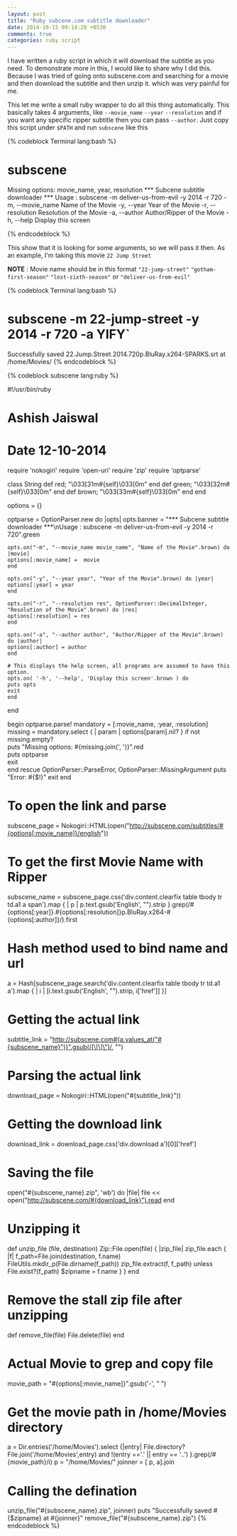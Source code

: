 ```yaml
---
layout: post
title: "Ruby subcene.com subtitle downloader"
date: 2014-10-15 09:14:28 +0530
comments: true
categories: ruby script
---
```


I have written a ruby script in which it will download the subtitle as you need. To demonstrate more in this, I would like to share  why I did this. Because I was tried of going onto subscene.com
and searching for a movie and then download the subtitle and then unzip it. which was very painful for me.

This let me write a small ruby wrapper to do all this thing automatically. This basically takes 4 arguments, like `--movie_name` `--year` `--resolution` and if you want any specific ripper subtitle then you can pass `--author`.
Just copy this script under `$PATH` and run `subscene` like this
<!-- more -->

{% codeblock Terminal lang:bash %}
# subscene 
Missing options: movie_name, year, resolution
*** Subcene subtitle downloader ***
Usage : subscene -m deliver-us-from-evil -y 2014 -r 720
    -m, --movie_name                 Name of the Movie
    -y, --year                       Year of the Movie
    -r, --resolution                 Resolution of the Movie
    -a, --author                     Author/Ripper of the Movie
    -h, --help                       Display this screen

{% endcodeblock %}

This show that it is looking for some arguments, so we will pass it then. As an example, I'm taking this movie `22 Jump Street`

**NOTE** :
Movie name should be in this format `"22-jump-street"` `"gotham-first-season"` `"lost-sixth-season"` or `"deliver-us-from-evil"`

{% codeblock Terminal lang:bash %}
# subscene -m 22-jump-street -y 2014 -r 720 -a YIFY`
Successfully saved 22.Jump.Street.2014.720p.BluRay.x264-SPARKS.srt at /home/Movies/
{% endcodeblock %}

{% codeblock subscene lang:ruby %}

#!/usr/bin/ruby
# Ashish Jaiswal
# Date 12-10-2014

require 'nokogiri'
require 'open-uri'
require 'zip'
require 'optparse'

class String
	def red;            "\033[31m#{self}\033[0m" end
	def green;          "\033[32m#{self}\033[0m" end
	def brown;          "\033[33m#{self}\033[0m" end
end

options = {} 

optparse = OptionParser.new do |opts|
	opts.banner = "*** Subcene subtitle downloader ***\nUsage : subscene -m deliver-us-from-evil -y 2014 -r 720".green

	opts.on("-m", "--movie_name movie_name", "Name of the Movie".brown) do |movie|
	options[:movie_name] =  movie
	end

	opts.on("-y", "--year year", "Year of the Movie".brown) do |year|
	options[:year] = year
	end

	opts.on("-r", "--resolution res", OptionParser::DecimalInteger, "Resolution of the Movie".brown) do |res|
	options[:resolution] = res
	end

	opts.on("-a", "--author author", "Author/Ripper of the Movie".brown) do |author|
	options[:author] = author
	end

	# This displays the help screen, all programs are assumed to have this option.
	opts.on( '-h', '--help', 'Display this screen'.brown ) do
	puts opts
	exit
	end
end

begin
	optparse.parse!
	mandatory = [:movie_name, :year, :resolution]
	missing = mandatory.select { | param | options[param].nil? }
	if not missing.empty?    
	puts "Missing options: #{missing.join(', ')}".red   
	puts optparse                                   
	exit                                            
	end
rescue OptionParser::ParseError, OptionParser::MissingArgument
	puts "Error: #{$!}"
	exit
end

# To open the link and parse
subscene_page = Nokogiri::HTML(open("http://subscene.com/subtitles/#{options[:movie_name]}/english"))

# To get the first Movie Name with Ripper
subscene_name = subscene_page.css('div.content.clearfix table tbody tr td.a1 a span').map { | p | p.text.gsub('English', "").strip }.grep(/#{options[:year]}.#{options[:resolution]}p.BluRay.x264-#{options[:author]}/).first

# Hash method used to bind name and url
a = Hash[subscene_page.search('div.content.clearfix table tbody tr td.a1 a').map { | i | [i.text.gsub('English', "").strip, i['href']] }]

# Getting the actual link 
subtitle_link = "http://subscene.com#{a.values_at("#{subscene_name}")}".gsub(/[\[\]\"]/, "")

# Parsing the actual link
download_page = Nokogiri::HTML(open("#{subtitle_link}"))

# Getting the download link
download_link = download_page.css('div.download a')[0]['href']

# Saving the file
open("#{subscene_name}.zip", 'wb') do |file|
	file << open("http://subscene.com/#{download_link}").read
end

# Unzipping it
def unzip_file (file, destination)
Zip::File.open(file) { |zip_file|
	zip_file.each { |f|
	f_path=File.join(destination, f.name)
	FileUtils.mkdir_p(File.dirname(f_path))
	zip_file.extract(f, f_path) unless File.exist?(f_path)
	$zipname = f.name
	}
}
end

# Remove the stall zip file after unzipping
def remove_file(file)
	  File.delete(file)
end

# Actual Movie to grep and copy file
movie_path = "#{options[:movie_name]}".gsub('-', " ")

# Get the movie path in /home/Movies directory
a = Dir.entries('/home/Movies').select {|entry| File.directory? File.join('/home/Movies',entry) and !(entry =='.' || entry == '..') }.grep(/#{movie_path}/i)
p = "/home/Movies/"
joinner = [ p, a].join

# Calling the defination
unzip_file("#{subscene_name}.zip", joinner)
puts "Successfully saved #{$zipname} at #{joinner}"
remove_file("#{subscene_name}.zip")
{% endcodeblock %}
